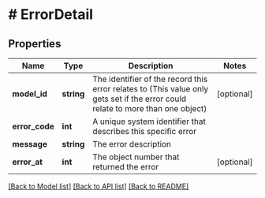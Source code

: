 # # ErrorDetail

## Properties

Name | Type | Description | Notes
------------ | ------------- | ------------- | -------------
**model_id** | **string** | The identifier of the record this error relates to (This value only gets set if the error could relate to more than one object) | [optional]
**error_code** | **int** | A unique system identifier that describes this specific error |
**message** | **string** | The error description |
**error_at** | **int** | The object number that returned the error | [optional]

[[Back to Model list]](../../README.md#models) [[Back to API list]](../../README.md#endpoints) [[Back to README]](../../README.md)
